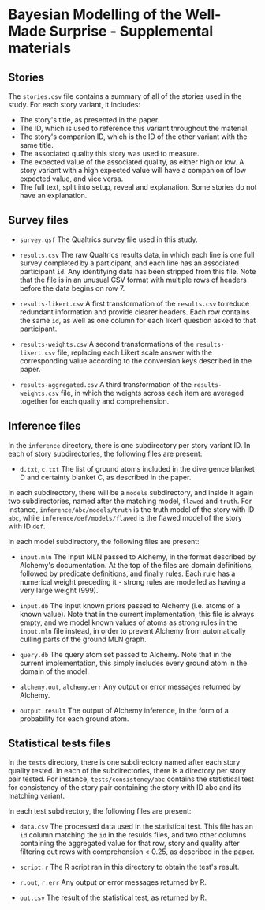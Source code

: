 # Bayesian Modelling of the Well-Made Surprise - Supplemental materials

## Stories

The `stories.csv` file contains a summary of all of the stories used in the study. For each story variant, it includes:
 - The story's title, as presented in the paper.
 - The ID, which is used to reference this variant throughout the material.
 - The story's companion ID, which is the ID of the other variant with the same title.
 - The associated quality this story was used to measure.
 - The expected value of the associated quality, as either high or low. A story variant with a high expected value will have a companion of low expected value, and vice versa.
 - The full text, split into setup, reveal and explanation. Some stories do not have an explanation.

## Survey files

- `survey.qsf`
  The Qualtrics survey file used in this study.

- `results.csv`
  The raw Qualtrics results data, in which each line is one full survey completed by a participant, and each line has an associated participant `id`.
  Any identifying data has been stripped from this file.
  Note that the file is in an unusual CSV format with multiple rows of headers before the data begins on row 7.

- `results-likert.csv`
  A first transformation of the `results.csv` to reduce redundant information and provide clearer headers.
  Each row contains the same `id`, as well as one column for each likert question asked to that participant.

- `results-weights.csv`
  A second transformations of the `results-likert.csv` file, replacing each Likert scale answer with the corresponding value according to the conversion keys described in the paper.

- `results-aggregated.csv`
  A third transformation of the `results-weights.csv` file, in which the weights across each item are averaged together for each quality and comprehension. 

## Inference files

In the `inference` directory, there is one subdirectory per story variant ID.
In each of story subdirectories, the following files are present:

- `d.txt`, `c.txt`
  The list of ground atoms included in the divergence blanket D and certainty blanket C, as described in the paper.

In each subdirectory, there will be a `models` subdirectory, and inside it again two subdirectories, named after the matching model, `flawed` and `truth`.
For instance, `inference/abc/models/truth` is the truth model of the story with ID `abc`, while `inference/def/models/flawed` is the flawed model of the story with ID `def`.

In each model subdirectory, the following files are present:
- `input.mln`
  The input MLN passed to Alchemy, in the format described by Alchemy's documentation.
  At the top of the files are domain definitions, followed by predicate definitions, and finally rules.
  Each rule has a numerical weight preceding it - strong rules are modelled as having a very large weight (999).

- `input.db`
  The input known priors passed to Alchemy (i.e. atoms of a known value).
  Note that in the current implementation, this file is always empty, and we model known values of atoms as strong rules in the `input.mln` file instead, in order to prevent Alchemy from automatically culling parts of the ground MLN graph.

- `query.db`
  The query atom set passed to Alchemy.
  Note that in the current implementation, this simply includes every ground atom in the domain of the model.

- `alchemy.out`, `alchemy.err`
  Any output or error messages returned by Alchemy.

- `output.result`
  The output of Alchemy inference, in the form of a probability for each ground atom.

## Statistical tests files

In the `tests` directory, there is one subdirectory named after each story quality tested.
In each of the subdirectories, there is a directory per story pair tested.
For instance, `tests/consistency/abc` contains the statistical test for consistency of the story pair containing the story with ID abc and its matching variant.

In each test subdirectory, the following files are present:

- `data.csv`
  The processed data used in the statistical test.
  This file has an `id` column matching the `id` in the resulds files, and two other columns containing the aggregated value for that row, story and quality after filtering out rows with comprehension < 0.25, as described in the paper.

- `script.r`
  The R script ran in this directory to obtain the test's result.

- `r.out`, `r.err`
  Any output or error messages returned by R.

- `out.csv`
  The result of the statistical test, as returned by R.

